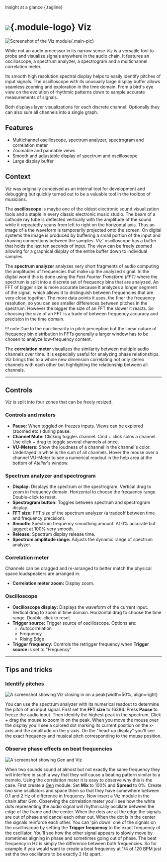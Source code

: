Insight at a glance
{.tagline}

# ![](../assets/images/modules/viz/viz.svg){.module-logo} Viz

![Screenshot of the Viz module](../assets/images/modules/viz/viz.png){.main-pic}

While not an audio processor in its narrow sense _Viz_ is a versatile tool to probe and visualize signals anywhere in the audio chain. It features an oscilloscope, a spectrum analyzer, a spectrogram and a multichannel correlation meter.

Its smooth high resolution spectral display helps to easily identify pitches of input signals. The oscilloscope with its unusually large display buffer allows seamless zooming and exploration in the time domain. From a bird's eye view on the evolution of rhythmic patterns down to sample accurate measurements of signals.

Both displays layer visualizations for each discrete channel. Optionally they can also sum all channels into a single graph.

## Features

- Multichannel oscilloscope, spectrum analyzer, spectrogram and correlation meter
- Zoomable and pannable views
- Smooth and adjustable display of spectrum and oscilloscope
- Large display buffer

## Context

_Viz_ was originally conceived as an internal tool for development and debugging but quickly turned out to be a valuable tool in the toolbox of musicians.

The **oscilloscope** is maybe one of the oldest electronic sound visualization tools and a staple in every classic electronic music studio. The beam of a cathode ray tube is deflected vertically with the amplitude of the sound while it repeatedly scans from left to right on the horizontal axis. Thus an image of a the waveform is temporarily projected onto the screen. On digital systems the image is produced by buffering a small portion of the input and drawing connections between the samples. _Viz_' oscilloscope has a buffer that holds the last ten seconds of input. The view can be freely zoomed allowing for a graphical display of the entire buffer down to individual samples.

The **spectrum analyzer** analyzes very short fragments of audio computing the amplitudes of frequencies that make up the analyzed signal. In the digital world this is done using the _Fast Fourier Transform (FFT)_ where the spectrum is split into a discrete set of frequency bins that are analyzed. An FFT of bigger size is more accurate because it analyzes a longer segment of the signal, which allows it to distinguish between frequencies that are very close together. The more data points it uses, the finer the frequency resolution, so you can see smaller differences between pitches in the spectrum. However the bigger the size of an FFT the slower it reacts. So choosing the size of an FFT is a trade of between frequency accuracy and precision in the time domain.

!!! note
    Due to the non-linearity in pitch perception but the linear nature of frequency bin distribution in FFTs generally a larger window has to be chosen to analyze low-frequency content.

The **correlation meter** visualizes the similarity between multiple audio channels over time. It is especially useful for analyzing phase relationships. _Viz_ brings this to a whole new dimension correlating not only stereo channels with each other but highlighting the relationship between all channels. 

---

## Controls

_Viz_ is split into four zones that can be freely resized. 

### Controls and meters

- **Pause:** When toggled on freezes inputs. Views can be explored (zoomed etc.) during pause.
- **Channel Mute:** Clicking toggles channel. Cmd + click solos a channel. Use click + drag to toggle several channels at once.
- **VU-Meters:** Show the loudness of a channel in the channel's color. Underlayed in white is the sum of all channels. Hover the mouse over a channel VU-Meter to see a numerical readout in the help area at the bottom of _Atelier_'s window.

### Spectrum analyzer and spectrogram

- **Display:** Displays the spectrum or the spectrogram. Vertical drag to zoom in frequency domain. Horizontal to choose the frequency range. Double-click to reset.
- **Spectrogram button:** Toggles between spectrum and spectrogram display.
- **FFT size:** FFT size of the spectrum analyzer (a tradeoff between time and frequency precision).
- **Smooth:** Spectrum frequency smoothing amount. At 0% accurate but jagged; at 100% very smooth.
- **Release:** Spectrum display release time.
- **Spectrum amplitude range:** Adjusts the dynamic range of spectrum analyzer.

### Correlation meter

Channels can be dragged and re-arranged to better match the physical space loudspeakers are arranged in.

- **Correlation meter zoom:** Display zoom.

### Oscilloscope

- **Oscilloscope display:** Displays the waveform of the current input. Vertical drag to zoom in time domain. Horizontal drag to choose the time range. Double-click to reset.
- **Trigger source:** Trigger source of oscilloscope. Options are:
    - Autocorrelation
    - Frequency
    - Rising Edge
- **Trigger frequency:** Controls the retrigger frequency when **Trigger source** is set to "Frequency"

---

## Tips and tricks

### Identify pitches

![A screenshot showing Viz closing in on a peak](../assets/images/modules/viz/viz-tips-peak.png){width=50%, align=right}

You can use the spectrum analyzer with its numerical readout to determine the pitch of an input signal. First set the **FFT size** to 16384. Press **Pause** to freeze the audio input. Then identify the highest peak in the spectrum. Click + drag the mouse to zoom in on the peak. When you move the mouse over the display you'll see a colored dot marking its current position on the x-axis and the amplitude on the y-axis. On the "head-up display" you'll see the exact frequency and musical pitch corresponding to the mouse position.

### Observe phase effects on beat frequencies

![A screenshot showing Gen and Viz](../assets/images/modules/viz/viz-tips-phasing.png)

When two sounds sound at almost but not exactly the same frequency they will interfere in such a way that they will cause a beating pattern similar to a tremolo. Using the correlation meter it is easy to observe why this is the case. First create a [Gen](gen.md) module. Set **Mix** to 100% and **Spread** to 0%. Create two sine oscillators and space them so that they have somewhere between 0.1 and 2 Hz of difference in frequency. Now insert a _Viz_ module in the chain after _Gen_. Observing the correlation meter you'll see how the white dots representing the audio signal will rhythmically oscillate between the edge of the frame and the center. When the dots are at the edge the signals are out of phase and cancel each other out. When the dot is in the center the signals reinforce each other. You can 'pin down' one of the signals on the oscilloscope by setting the **Trigger frequency** to the exact frequency of the oscillator. You'll see how the other signal appears to slowly move by sometimes aligning in phase and sometimes going out of phase. The beat frequency in Hz is simply the difference between both frequencies. So for example if you would want to create a beat frequency at 1/4 of 120 BPM just set the two oscillators to be exactly 2 Hz apart.
